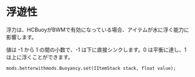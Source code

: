 # 浮遊性

浮力は、HCBuoyがBWMで有効になっている場合、アイテムが水に浮く能力に影響します。

値は -1 から 1 の間の小数で、-1 は下に直接シンクします。0 は平衡に達し、1 は上に浮くことができます。

```zenscript
mods.betterwithmods.Buoyancy.set(IItemStack stack, float value);

```